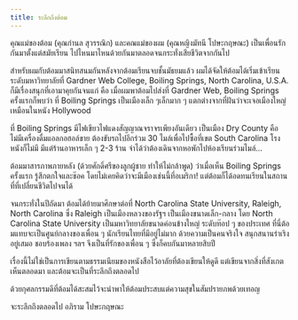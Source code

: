 ```yaml
---
title: ระลึกถึงต้อม
---
```



คุณแม่ของต้อม (คุณกำนล สุวรรณิก) และคณแม่ของผม (คุณหญิงมัทนี โปษะกฤษณะ) เป็นเพื่อนรักกันมาตั้งแต่สมัยเรียน ไปไหนมาไหนด้วยกันมาตลอดจนกระทั่งเสียชีวิตจากกันไป

สำหรับผมกับต้อมมาสนิทสนมกันหลังจากต้อมเรียนจบชั้นมัธยมแล้ว  ผมได้จัดให้ต้อมได้เริ่มเข้าเรียนระดับมหาวิทยาลัยที่ Gardner Web College, Boiling Springs, North Carolina, U.S.A. ก็มีเรื่องสนุกที่เอามาคุยกันจนแก่ คือ เมื่อผมพาต้อมไปส่งที่ Gardner Web, Boiling Springs ครั้งแรกก็พบว่า ที่ Boiling Springs เป็นเมืองเล็ก ๆเล็กมาก ๆ แตกต่างจากที่ฝันว่าจะเจอเมืองใหญ่เหมือนในหนัง Hollywood  

ที่ Boiling Springs มีไฟเขียวไฟแดงสัญญาณจราจรเพียงอันเดียว เป็นเมือง Dry County คือไม่มีเครื่องดื่มแอลกอฮอล์ขาย ต้องขับรถไปอีกร่วม 30 ไมล์เพื่อไปซื้อที่เขต South Carolina โรงหนังก็ไม่มี  มีแต่ร้านอาหารเล็ก ๆ 2-3 ร้าน จำได้ว่าต้องเดินจากหอพักไปห้องเรียนร่วมไมล์...

ต้อมมาสารภาพภายหลัง (ด้วยศักดิ์ศรีของลูกผู้ชาย ทำให้ไม่กล้าพูด) ว่าเมื่อเห็น Boiling Springs ครั้งแรก รู้สึกตกใจและช๊อค โดยไม่เคยคิดว่าจะมีเมืองเช่นนี้ที่อเมริกา! แต่ต้อมก็ได้อดทนเรียนในสถานที่ที่เปลี่ยนชีวิตไปจนได้

จนกระทั่งในปีถัดมา ต้อมได้ย้ายมาศึกษาต่อที่ North Carolina State University, Raleigh, North Carolina ซึ่ง Raleigh เป็นเมืองหลวงของรัฐฯ เป็นเมืองขนาดเล็ก-กลาง  โดย North Carolina State University เป็นมหาวิทยาลัยขนาดค่อนข้างใหญ่ ระดับท๊อป ๆ ของประเทศ  ที่นี่ต้อมแทบจะเป็นศูนย์กลางของเพื่อน ๆ นักเรียนไทยที่มีอยู่ไม่มาก  ด้วยความเป็นคนจริงใจ  สนุกสนานร่าเริงอยู่เสมอ  ชอบร้องเพลง ฯลฯ จึงเป็นที่รักของเพื่อน ๆ ซึ่งก็คบกันมาหลายสิบปี

เรื่องนี้ไม่ใช่เป็นการเขียนตามธรรมเนียมของหนังสือไว้อาลัยที่ต้องเขียนให้ดูดี  แต่เขียนจากสิ่งที่สังเกตเห็นตลอดมา  และต้อมจะเป็นที่ระลึกถึงตลอดไป

ด้วยกุศลกรรมดีที่ต้อมได้สะสมไว้จะนำพาให้ต้อมประสบแต่ความสุขในสัมปรายภพด้วยเทอญ

จะระลึกถึงตลอดไป
อภิราม โปษะกฤษณะ

